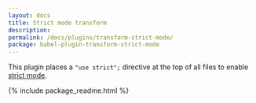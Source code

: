 ```yaml
---
layout: docs
title: Strict mode transform
description:
permalink: /docs/plugins/transform-strict-mode/
package: babel-plugin-transform-strict-mode
---
```


This plugin places a `"use strict";` directive at the top of all files to enable
[strict mode](https://developer.mozilla.org/en-US/docs/Web/JavaScript/Reference/Strict_mode).

{% include package_readme.html %}